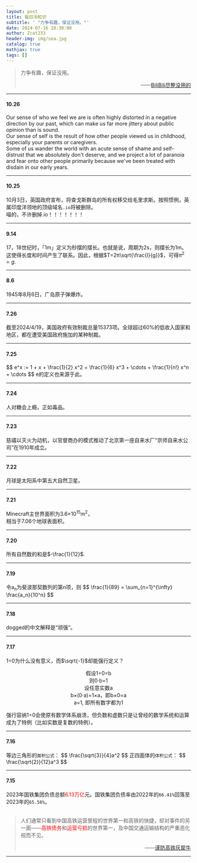 ```yaml
---
layout: post
title: 每日冷知识
subtitle: ' "力争有趣，保证没用。"'
date: 2024-07-16 18:30:00
author: Zcat233
header-img: img/sea.jpg
catalog: true
mathjax: true
tags: []
---
```


> 力争有趣，保证没用。
> <div style="text-align: right;">——<a href="https://space.bilibili.com/7428971">BiliBili尽整没用的</a></div>

---

#### 10.26
Our sense of who we feel we are is often highly distorted in a negative direction by our past, which can make us far more jittery about public opinion than is sound.<br>
Our sense of self is the result of how other people viewed us in childhood, especially your parents or caregivers. <br>
Some of us wander the world with an acute sense of shame and self-distrust that we absolutely don't deserve, and we project a lot of paranoia and fear onto other people primarily because we've been treated with disdain in our early years.

---
#### 10.25
10月3日，英国政府宣布，将查戈斯群岛的所有权移交给毛里求斯。按照惯例，英属印度洋领地的顶级域名`.io`将被删除。<br>
喵的，不许删掉.io！！！！！！！

---

#### 9.14
17，18世纪时，「1m」定义为秒摆的摆长。也就是说，周期为2s，则摆长为1m。这使得长度和时间产生了联系。因此，根据$T=2π\sqrt{\frac{l}{g}}$，可得$π^2=g$.

---

#### 8.6
1945年8月6日，广岛原子弹爆炸。

---

#### 7.26
截至2024/4/19，美国政府有效制裁总量15373项。全球超过60%的低收入国家和地区，都在遭受美国政府施加的某种制裁。

---

#### 7.25
\$$
e^x := 1 + x + \frac{1}{2} x^2 + \frac{1}{6} x^3 + \cdots + \frac{1}{n!} x^n + \cdots
\$$
e的定义也来源于此。

---

#### 7.24
人对糖会上瘾，正如毒品。

---

#### 7.23
慈禧以灭火为动机，以官督商办的模式推动了北京第一座自来水厂“京师自来水公司”在1910年成立。

---

#### 7.22
月球是太阳系中第五大自然卫星。

---

#### 7.21
Minecraft主世界面积为3.6×10<sup>15</sup>m<sup>2</sup>，  
相当于7.06个地球表面积。

---

#### 7.20
所有自然数的和是$-\frac{1}{12}$.

---

#### 7.19
令a<sub>n</sub>为斐波那契数列的第n项，则
\$$
\frac{1}{89} = \sum_{n=1}^{\infty} \frac{a_n}{10^n}
\$$

---

#### 7.18
dogged的中文解释是“顽强”。

---

#### 7.17
1÷0为什么没有意义，而$\sqrt{-1}$却能强行定义？<br>

<div style="text-align: center;">
假设1÷0=b<br>
则0·b=1<br>
设任意实数a<br>
b×(0·a)=1×a，即b×0=a<br>
a=1, 即所有数字都为1
</div>

强行容纳1÷0会使原有数学体系崩溃，但负数和虚数只是让曾经的数学系统和运算成为了特例（比如实数是复数的特例）。

---

#### 7.16
等边三角形的`面积公式`：
\$$
\frac{\sqrt{3}}{4}a^2
\$$
正四面体的`体积公式`：
\$$
\frac{\sqrt{2}}{12}a^3
\$$

---

#### 7.15
2023年国铁集团负债总额<font color = red>6.13万亿</font>元。国铁集团负债率由2022年的`66.41%`回落至2023年的`65.56%`。  
<br>
> 人们通常只看到中国高铁运营里程的世界第一和高铁的快捷，却对事件的另一面——<font color = red>高铁债务</font>和<font color = red>运营亏损</font>的世界第一，及中国交通运输结构的严重恶化视而不见。  
> <div style="text-align: right;">——<a href="https://m.jiemian.com/article/2844468.html">谨防高铁灰犀牛</a></div>

---

